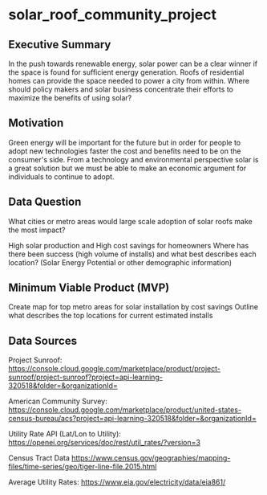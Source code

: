 # solar_roof_community_project



## Executive Summary
In the push towards renewable energy, solar power can be a clear winner if the space is found for sufficient energy generation. Roofs of residential homes can provide the space needed to power a city from within. Where should policy makers and solar business concentrate their efforts to maximize the benefits of using solar?

## Motivation
Green energy will be important for the future but in order for people to adopt new technologies faster the cost and benefits need to be on the consumer's side. From a technology and environmental perspective solar is a great solution but we must be able to make an economic argument for individuals to continue to adopt.

## Data Question
What cities or metro areas would large scale adoption of solar roofs make the most impact?

High solar production and High cost savings for homeowners
Where has there been success (high volume of installs) and what best describes each location?
(Solar Energy Potential or other demographic information)

## Minimum Viable Product (MVP)
Create map for top metro areas for solar installation by cost savings
Outline what describes the top locations for current estimated installs

## Data Sources
Project Sunroof:
https://console.cloud.google.com/marketplace/product/project-sunroof/project-sunroof?project=api-learning-320518&folder=&organizationId=

American Community Survey:
https://console.cloud.google.com/marketplace/product/united-states-census-bureau/acs?project=api-learning-320518&folder=&organizationId=

Utility Rate API (Lat/Lon to Utility):
https://openei.org/services/doc/rest/util_rates/?version=3

Census Tract Data
https://www.census.gov/geographies/mapping-files/time-series/geo/tiger-line-file.2015.html

Average Utility Rates:
https://www.eia.gov/electricity/data/eia861/
